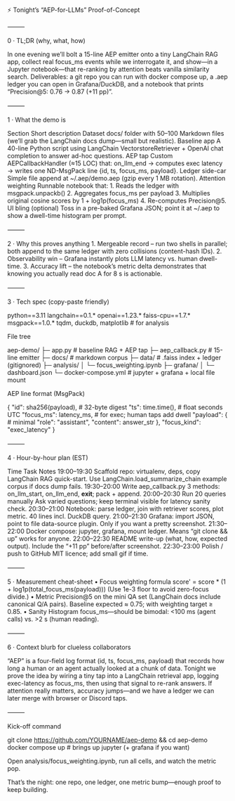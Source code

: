 ⚡ Tonight’s “AEP-for-LLMs” Proof-of-Concept

⸻

0 · TL;DR (why, what, how)

In one evening we’ll bolt a 15-line AEP emitter onto a tiny LangChain RAG app, collect real focus_ms events while we interrogate it, and show—in a Jupyter notebook—that re-ranking by attention beats vanilla similarity search.
Deliverables: a git repo you can run with docker compose up, a .aep ledger you can open in Grafana/DuckDB, and a notebook that prints “Precision@5: 0.76 → 0.87 (+11 pp)”.

⸻

1 · What the demo is

Section	Short description
Dataset	docs/ folder with 50–100 Markdown files (we’ll grab the LangChain docs dump—small but realistic).
Baseline app	A 40-line Python script using LangChain VectorstoreRetriever + OpenAI chat completion to answer ad-hoc questions.
AEP tap	Custom AEPCallbackHandler (≈15 LOC) that:   on_llm_end → computes exec latency → writes one ND-MsgPack line {id, ts, focus_ms, payload}.
Ledger side-car	Simple file append at ~/.aep/demo.aep (gzip every 1 MB rotation).
Attention weighting	Runnable notebook that:   1. Reads the ledger with msgpack.unpackb()   2. Aggregates focus_ms per payload   3. Multiplies original cosine scores by 1 + log1p(focus_ms)   4. Re-computes Precision@5.
UI bling (optional)	Toss in a pre-baked Grafana JSON; point it at ~/.aep to show a dwell-time histogram per prompt.


⸻

2 · Why this proves anything
	1.	Mergeable record – run two shells in parallel; both append to the same ledger with zero collisions (content-hash IDs).
	2.	Observability win – Grafana instantly plots LLM latency vs. human dwell-time.
	3.	Accuracy lift – the notebook’s metric delta demonstrates that knowing you actually read doc A for 8 s is actionable.

⸻

3 · Tech spec (copy-paste friendly)

python==3.11
langchain==0.1.*
openai==1.23.*
faiss-cpu==1.7.*
msgpack==1.0.*
tqdm, duckdb, matplotlib       # for analysis

File tree

aep-demo/
├─ app.py                  # baseline RAG + AEP tap
├─ aep_callback.py         # 15-line emitter
├─ docs/                   # markdown corpus
├─ data/                   # .faiss index + ledger (gitignored)
├─ analysis/
│   └─ focus_weighting.ipynb
├─ grafana/
│   └─ dashboard.json
└─ docker-compose.yml      # jupyter + grafana + local file mount

AEP line format (MsgPack)

{
  "id": sha256(payload),               # 32-byte digest
  "ts": time.time(),                   # float seconds UTC
  "focus_ms": latency_ms,              # for exec; human taps add dwell
  "payload": {                         # minimal
      "role": "assistant",
      "content": answer_str
  },
  "focus_kind": "exec_latency"
}


⸻

4 · Hour-by-hour plan (EST)

Time	Task	Notes
19:00–19:30	Scaffold repo: virtualenv, deps, copy LangChain RAG quick-start.	Use LangChain.load_summarize_chain example corpus if docs dump fails.
19:30–20:00	Write aep_callback.py	3 methods: on_llm_start, on_llm_end, __exit__; pack + append.
20:00–20:30	Run 20 queries manually	Ask varied questions; keep terminal visible for latency sanity check.
20:30–21:00	Notebook: parse ledger, join with retriever scores, plot metric.	40 lines incl. DuckDB query.
21:00–21:30	Grafana: import JSON, point to file data-source plugin.	Only if you want a pretty screenshot.
21:30–22:00	Docker compose: jupyter, grafana, mount ledger.	Means “git clone && up” works for anyone.
22:00–22:30	README write-up (what, how, expected output).	Include the “+11 pp” before/after screenshot.
22:30–23:00	Polish / push to GitHub	MIT licence; add small gif if time.


⸻

5 · Measurement cheat-sheet
	•	Focus weighting formula
score' = score * (1 + log1p(total_focus_ms(payload)))
(Use 1e-3 floor to avoid zero-focus divide.)
	•	Metric
Precision@5 on the mini QA set (LangChain docs include canonical Q/A pairs).
Baseline expected ≈ 0.75; with weighting target ≥ 0.85.
	•	Sanity
Histogram focus_ms—should be bimodal: <100 ms (agent calls) vs. >2 s (human reading).

⸻

6 · Context blurb for clueless collaborators

“AEP” is a four-field log format (id, ts, focus_ms, payload) that records how long a human or an agent actually looked at a chunk of data. Tonight we prove the idea by wiring a tiny tap into a LangChain retrieval app, logging exec-latency as focus_ms, then using that signal to re-rank answers. If attention really matters, accuracy jumps—and we have a ledger we can later merge with browser or Discord taps.

⸻

Kick-off command

git clone https://github.com/YOURNAME/aep-demo && cd aep-demo
docker compose up  # brings up jupyter (+ grafana if you want)

Open analysis/focus_weighting.ipynb, run all cells, and watch the metric pop.

That’s the night: one repo, one ledger, one metric bump—enough proof to keep building.